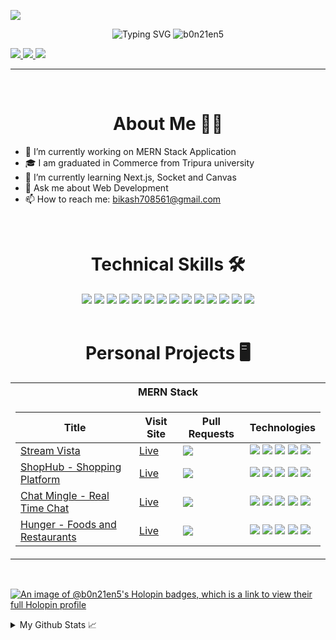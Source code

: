 ![](https://komarev.com/ghpvc/?username=b0n21en5&color=blue)

<div align="center">
<img src="https://readme-typing-svg.demolab.com?font=Georgia&size=18&duration=2000&pause=100&multiline=true&width=500&height=80&lines=Bikash+Nath;Full+Stack+Web+Developer;MongoDB+%7C+Express+%7C+React+%7C+Node" alt="Typing SVG" />
<img alt="b0n21en5" src="https://streak-stats.demolab.com/?user=b0n21en5&theme=highcontrast&include_all_commits=true&count_private=false" />
</div>

<p align="left">
<a href="https://www.linkedin.com/in/bikash-nath/">
    <img src="https://img.shields.io/badge/-Linkedin-blue?style=flat-square&logo=linkedin">
</a>
<a href="https://twitter.com/b0n21en5">
    <img src="https://img.shields.io/badge/-Twitter-blue?style=flat-square&logo=twitter&logoColor=white">
</a>
<a href="mailto:bikash708561@gmail.com">
    <img src="https://img.shields.io/badge/-Email-red?style=flat-square&logo=gmail&logoColor=white">
</a>
</p>
<hr >
<br />


<h1 align="center"> About Me 👩‍💼</h1>
  
* 🔭 I’m currently working on MERN Stack Application
* 🎓 I am graduated in Commerce from Tripura university
* 🌱 I’m currently learning Next.js, Socket and Canvas
* 💬 Ask me about Web Development
* 📫 How to reach me: bikash708561@gmail.com
<br/>

<h1 align="center">Technical Skills 🛠</h1>

<div align="center">
<img src="https://img.shields.io/badge/java-%23ED8B00.svg?&style=for-the-badge&logo=java&logoColor=white" />
<img src="https://img.shields.io/badge/-HTML-red?style=for-the-badge&logo=html5&logoColor=white" />
<img src="https://img.shields.io/badge/-css-blue?style=for-the-badge&logo=css3&logoColor=white" />
<img src="https://img.shields.io/badge/-JAVASCRIPT-%23323330?style=for-the-badge&logo=javascript" />
<img src="https://img.shields.io/badge/-REACT-black?style=for-the-badge&logo=react&logoColor=blue" />
<img src="https://img.shields.io/badge/REDUX-%23593d88.svg?style=for-the-badge&logo=redux&logoColor=white" />
<img src="https://img.shields.io/badge/-EXPRESS.JS-000?style=for-the-badge&logo=express&logoColor=white" />
<img src="https://img.shields.io/badge/-NODE.JS-339933?style=for-the-badge&logo=node.js&logoColor=white" />
<img src="https://img.shields.io/badge/-Socket-000?style=for-the-badge&logo=socket.io&logoColor=white" />
<img src="https://img.shields.io/badge/npm-CB3837?style=for-the-badge&logo=npm&logoColor=white" />
<img src="https://img.shields.io/badge/-MONGODB-white?style=for-the-badge&logo=mongodb&logoColor=4ea94b" />
<img src="https://img.shields.io/badge/-MySQL-black?style=for-the-badge&logo=mysql&logoColor=white" />
<img src="https://img.shields.io/badge/-GIT-black?style=for-the-badge&logo=git" />
<img src="https://img.shields.io/badge/GitHub-100000?style=for-the-badge&logo=github&logoColor=white" />
</div>
<br />

<h1 align="center">Personal Projects 🖥️</h1>

<table>
<tr><th>MERN Stack</th></tr>
<tr><td>
    
|Title | Visit Site | Pull Requests | Technologies|
|--|--|--|--|
| [Stream Vista](https://github.com/b0n21en5/StreamVista) | <a align="center" href="https://stream-vista.onrender.com" target="_blank" rel="noopener noreferrer">Live</a> | <img src="https://img.shields.io/github/issues-search/b0n21en5/StreamVista?label=Merged&query=is%3Apr+is%3Aclosed+is%3Amerged" /> | <img src="https://img.shields.io/badge/-React-black?style=flat-square&logo=react&logoColor=blue" /> <img src="https://img.shields.io/badge/Redux-%23593d88.svg?style=flat-square&logo=redux&logoColor=white" /> <img src="https://img.shields.io/badge/-Node-339933?style=flat-square&logo=node.js&logoColor=white" /> <img src="https://img.shields.io/badge/-Express-000?style=flat-square&logo=express&logoColor=white" /> <img src="https://img.shields.io/badge/-MongoDB-white?style=flat-square&logo=mongodb&logoColor=4ea94b" />|
| [ShopHub - Shopping Platform](https://github.com/b0n21en5/ShopHub) | <a align="center" href="https://shophub-hy4k.onrender.com" target="_blank" rel="noopener noreferrer">Live</a> | <img src="https://img.shields.io/github/issues-search/b0n21en5/ShopHub?label=Merged&query=is%3Apr+is%3Aclosed+is%3Amerged" /> | <img src="https://img.shields.io/badge/-React-black?style=flat-square&logo=react&logoColor=blue" /> <img src="https://img.shields.io/badge/Redux-%23593d88.svg?style=flat-square&logo=redux&logoColor=white" /> <img src="https://img.shields.io/badge/-Node-339933?style=flat-square&logo=node.js&logoColor=white" /> <img src="https://img.shields.io/badge/-Express-000?style=flat-square&logo=express&logoColor=white" /> <img src="https://img.shields.io/badge/-MongoDB-white?style=flat-square&logo=mongodb&logoColor=4ea94b" />|
| [Chat Mingle - Real Time Chat](https://github.com/b0n21en5/ChatMingle) | <a align="center" href="https://chat-mingle-web.netlify.app" target="_blank" rel="noopener noreferrer">Live</a> | <img src="https://img.shields.io/github/issues-search/b0n21en5/ChatMingle?label=Merged&query=is%3Apr+is%3Aclosed+is%3Amerged" /> | <img src="https://img.shields.io/badge/-React-black?style=flat-square&logo=react&logoColor=blue" /> <img src="https://img.shields.io/badge/-Socket-000?style=flat-square&logo=socket.io&logoColor=white" /> <img src="https://img.shields.io/badge/-Node-339933?style=flat-square&logo=node.js&logoColor=white" /> <img src="https://img.shields.io/badge/-Express-000?style=flat-square&logo=express&logoColor=white" /> <img src="https://img.shields.io/badge/-MongoDB-white?style=flat-square&logo=mongodb&logoColor=4ea94b" />|
| [Hunger - Foods and Restaurants](https://github.com/b0n21en5/Hunger) | <a align="center" href="https://hunger.onrender.com" target="_blank" rel="noopener noreferrer">Live</a> | <img src="https://img.shields.io/github/issues-search/b0n21en5/Hunger?label=Merged&query=is%3Apr+is%3Aclosed+is%3Amerged" /> | <img src="https://img.shields.io/badge/-React-black?style=flat-square&logo=React&logoColor=blue" /> <img src="https://img.shields.io/badge/Redux-%23593d88.svg?style=flat-square&logo=redux&logoColor=white" /> <img src="https://img.shields.io/badge/-Node-339933?style=flat-square&logo=node.js&logoColor=white" /> <img src="https://img.shields.io/badge/-Express-000?style=flat-square&logo=express&logoColor=white" /> <img src="https://img.shields.io/badge/-MongoDB-white?style=flat-square&logo=mongodb&logoColor=4ea94b" />|

</td></tr>
</table>

<br />

[![An image of @b0n21en5's Holopin badges, which is a link to view their full Holopin profile](https://holopin.me/b0n21en5)](https://holopin.io/@b0n21en5)
<br />


<details>
<summary>My Github Stats 📈</summary>
<br>

<table>
<tr>
<td><img src="https://github-readme-stats.vercel.app/api?username=b0n21en5&include_all_commits=true&count_private=true&show_icons=true&line_height=20&title_color=7A7ADB&icon_color=2234AE&text_color=D3D3D3&bg_color=0,000000,130F40" /></td>
<td><img align="left" alt="b0n21en5" src="https://github-readme-stats-eight-theta.vercel.app/api/top-langs/?username=b0n21en5&show_icons=true&layout=compact&langs_count=8&theme=highcontrast&include_all_commits=true&count_private=true" style="max-width: 100%;" /></td>
</tr>
</table>



<img align="center" alt="b0n21en5" src="http://github-profile-summary-cards.vercel.app/api/cards/profile-details?username=b0n21en5&theme=dracula" />


<br />

</details>


